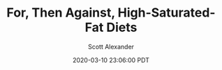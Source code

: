 ---
layout: podcast
title: "For, Then Against, High-Saturated-Fat Diets"
author: Scott Alexander
description: https://slatestarcodex.com/2020/03/10/for-then-against-high-saturated-fat-diets/
date: 2020-03-10 23:06:00 PDT
length: 1264255
duration: 316
guid: for-then-against-high-saturated-fat-diets
---